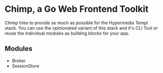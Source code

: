 # Chimp, a Go Web Frontend Toolkit

Chimp tries to provide as much as possible for the Hypermedia Templ stack. You can use the opinionated variant of this stack and it's CLI Tool or reuse the individual modules as building blocks for your app.

## Modules

- Broker
- SessionStore

